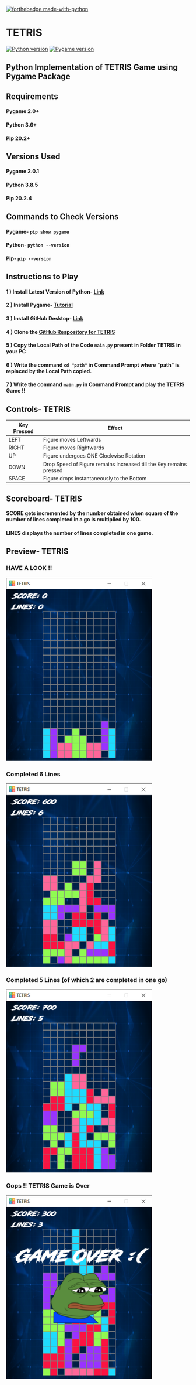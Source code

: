 [![forthebadge made-with-python](https://forthebadge.com/images/badges/made-with-python.svg)](https://www.python.org/)
# TETRIS
[![Python version](https://img.shields.io/badge/python-3.8.5-brightgreen.svg)](https://www.python.org)
[![Pygame version](https://img.shields.io/badge/pygame-2.0.1-yellow.svg)](http://pygame.org)
## Python Implementation of TETRIS Game using Pygame Package
## Requirements 
#### Pygame 2.0+
#### Python 3.6+
#### Pip 20.2+
## Versions Used
#### Pygame 2.0.1
#### Python 3.8.5
#### Pip 20.2.4
## Commands to Check Versions
#### Pygame- `pip show pygame`
#### Python- `python --version`
#### Pip- `pip --version`
## Instructions to Play
#### 1 ) Install Latest Version of Python- [Link](https://www.python.org/downloads/ "python.org")
#### 2 ) Install Pygame- [Tutorial](https://www.pygame.org/wiki/GettingStarted "pygame.org")
#### 3 ) Install GitHub Desktop- [Link](https://desktop.github.com/ "desktop.github.com")
#### 4 ) Clone the [GitHub Respository for TETRIS](https://github.com/pratyush20102/TETRIS "TETRIS")
#### 5 ) Copy the Local Path of the Code `main.py` present in Folder TETRIS in your PC
#### 6 ) Write the command `cd "path"` in Command Prompt where "path" is replaced by the Local Path copied.
#### 7 ) Write the command `main.py` in Command Prompt and play the TETRIS Game !!
## Controls- TETRIS
| **Key Pressed**      |    **Effect**      |
|--------------|---------------|
| LEFT     | Figure moves Leftwards         |
| RIGHT  | Figure moves Rightwards         |
| UP | Figure undergoes ONE Clockwise Rotation        |
| DOWN  | Drop Speed of Figure remains increased till the Key remains pressed |
| SPACE    | Figure drops instantaneously to the Bottom    |
## Scoreboard- TETRIS
#### SCORE gets incremented by the number obtained when square of the number of lines completed in a go is multiplied by 100.
#### LINES displays the number of lines completed in one game.
## Preview- TETRIS
### HAVE A LOOK !! 
<img src="preview_screenshots/preview_1.png" width="400" >

### Completed 6 Lines 
<img src="preview_screenshots/preview_2.png" width="400" >

### Completed 5 Lines (of which 2 are completed in one go)
<img src="preview_screenshots/preview_3.png" width="400" >

### Oops !! TETRIS Game is Over 
<img src="preview_screenshots/preview_4.png" width="400" >


